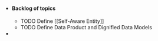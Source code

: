 - #### Backlog of topics
	- TODO Define [[Self-Aware Entity]]
	- TODO Define Data Product and Dignified Data Models
-